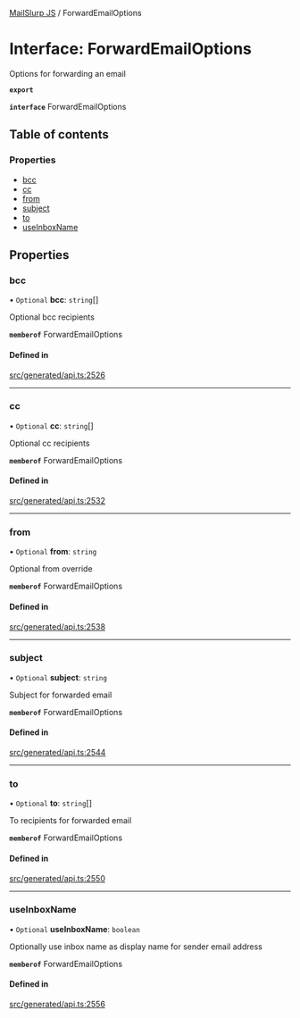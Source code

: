 [MailSlurp JS](../README.md) / ForwardEmailOptions

# Interface: ForwardEmailOptions

Options for forwarding an email

**`export`**

**`interface`** ForwardEmailOptions

## Table of contents

### Properties

- [bcc](ForwardEmailOptions.md#bcc)
- [cc](ForwardEmailOptions.md#cc)
- [from](ForwardEmailOptions.md#from)
- [subject](ForwardEmailOptions.md#subject)
- [to](ForwardEmailOptions.md#to)
- [useInboxName](ForwardEmailOptions.md#useinboxname)

## Properties

### bcc

• `Optional` **bcc**: `string`[]

Optional bcc recipients

**`memberof`** ForwardEmailOptions

#### Defined in

[src/generated/api.ts:2526](https://github.com/mailslurp/mailslurp-client/blob/6bcf839/src/generated/api.ts#L2526)

___

### cc

• `Optional` **cc**: `string`[]

Optional cc recipients

**`memberof`** ForwardEmailOptions

#### Defined in

[src/generated/api.ts:2532](https://github.com/mailslurp/mailslurp-client/blob/6bcf839/src/generated/api.ts#L2532)

___

### from

• `Optional` **from**: `string`

Optional from override

**`memberof`** ForwardEmailOptions

#### Defined in

[src/generated/api.ts:2538](https://github.com/mailslurp/mailslurp-client/blob/6bcf839/src/generated/api.ts#L2538)

___

### subject

• `Optional` **subject**: `string`

Subject for forwarded email

**`memberof`** ForwardEmailOptions

#### Defined in

[src/generated/api.ts:2544](https://github.com/mailslurp/mailslurp-client/blob/6bcf839/src/generated/api.ts#L2544)

___

### to

• `Optional` **to**: `string`[]

To recipients for forwarded email

**`memberof`** ForwardEmailOptions

#### Defined in

[src/generated/api.ts:2550](https://github.com/mailslurp/mailslurp-client/blob/6bcf839/src/generated/api.ts#L2550)

___

### useInboxName

• `Optional` **useInboxName**: `boolean`

Optionally use inbox name as display name for sender email address

**`memberof`** ForwardEmailOptions

#### Defined in

[src/generated/api.ts:2556](https://github.com/mailslurp/mailslurp-client/blob/6bcf839/src/generated/api.ts#L2556)
